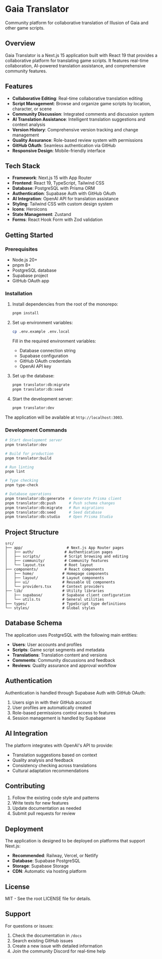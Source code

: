 # Gaia Translator

Community platform for collaborative translation of Illusion of Gaia and other game scripts.

## Overview

Gaia Translator is a Next.js 15 application built with React 19 that provides a collaborative platform for translating game scripts. It features real-time collaboration, AI-powered translation assistance, and comprehensive community features.

## Features

- **Collaborative Editing**: Real-time collaborative translation editing
- **Script Management**: Browse and organize game scripts by location, character, or scene
- **Community Discussion**: Integrated comments and discussion system
- **AI Translation Assistance**: Intelligent translation suggestions and context analysis
- **Version History**: Comprehensive version tracking and change management
- **Quality Assurance**: Role-based review system with permissions
- **GitHub OAuth**: Seamless authentication via GitHub
- **Responsive Design**: Mobile-friendly interface

## Tech Stack

- **Framework**: Next.js 15 with App Router
- **Frontend**: React 19, TypeScript, Tailwind CSS
- **Database**: PostgreSQL with Prisma ORM
- **Authentication**: Supabase Auth with GitHub OAuth
- **AI Integration**: OpenAI API for translation assistance
- **Styling**: Tailwind CSS with custom design system
- **Icons**: Heroicons
- **State Management**: Zustand
- **Forms**: React Hook Form with Zod validation

## Getting Started

### Prerequisites

- Node.js 20+
- pnpm 8+
- PostgreSQL database
- Supabase project
- GitHub OAuth app

### Installation

1. Install dependencies from the root of the monorepo:
   ```bash
   pnpm install
   ```

2. Set up environment variables:
   ```bash
   cp .env.example .env.local
   ```
   
   Fill in the required environment variables:
   - Database connection string
   - Supabase configuration
   - GitHub OAuth credentials
   - OpenAI API key

3. Set up the database:
   ```bash
   pnpm translator:db:migrate
   pnpm translator:db:seed
   ```

4. Start the development server:
   ```bash
   pnpm translator:dev
   ```

The application will be available at `http://localhost:3003`.

### Development Commands

```bash
# Start development server
pnpm translator:dev

# Build for production
pnpm translator:build

# Run linting
pnpm lint

# Type checking
pnpm type-check

# Database operations
pnpm translator:db:generate  # Generate Prisma client
pnpm translator:db:push      # Push schema changes
pnpm translator:db:migrate   # Run migrations
pnpm translator:db:seed      # Seed database
pnpm translator:db:studio    # Open Prisma Studio
```

## Project Structure

```
src/
├── app/                    # Next.js App Router pages
│   ├── auth/              # Authentication pages
│   ├── scripts/           # Script browsing and editing
│   ├── community/         # Community features
│   └── layout.tsx         # Root layout
├── components/            # React components
│   ├── home/             # Homepage components
│   ├── layout/           # Layout components
│   ├── ui/               # Reusable UI components
│   └── providers.tsx     # Context providers
├── lib/                  # Utility libraries
│   ├── supabase/         # Supabase client configuration
│   └── utils.ts          # General utilities
├── types/                # TypeScript type definitions
└── styles/               # Global styles
```

## Database Schema

The application uses PostgreSQL with the following main entities:

- **Users**: User accounts and profiles
- **Scripts**: Game script segments and metadata
- **Translations**: Translation content and versions
- **Comments**: Community discussions and feedback
- **Reviews**: Quality assurance and approval workflow

## Authentication

Authentication is handled through Supabase Auth with GitHub OAuth:

1. Users sign in with their GitHub account
2. User profiles are automatically created
3. Role-based permissions control access to features
4. Session management is handled by Supabase

## AI Integration

The platform integrates with OpenAI's API to provide:

- Translation suggestions based on context
- Quality analysis and feedback
- Consistency checking across translations
- Cultural adaptation recommendations

## Contributing

1. Follow the existing code style and patterns
2. Write tests for new features
3. Update documentation as needed
4. Submit pull requests for review

## Deployment

The application is designed to be deployed on platforms that support Next.js:

- **Recommended**: Railway, Vercel, or Netlify
- **Database**: Supabase PostgreSQL
- **Storage**: Supabase Storage
- **CDN**: Automatic via hosting platform

## License

MIT - See the root LICENSE file for details.

## Support

For questions or issues:

1. Check the documentation in `/docs`
2. Search existing GitHub issues
3. Create a new issue with detailed information
4. Join the community Discord for real-time help
